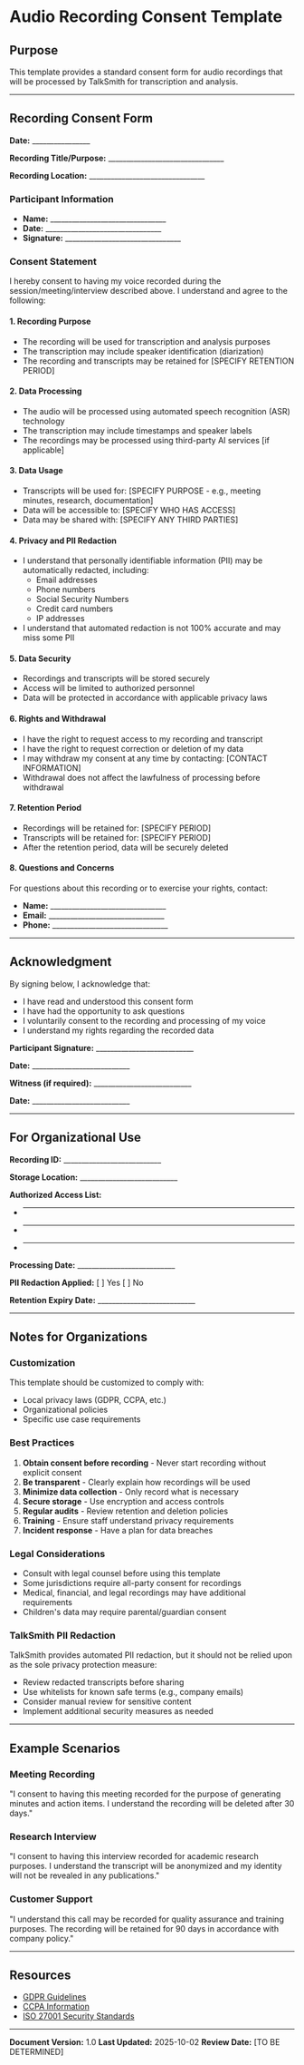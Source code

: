 # Audio Recording Consent Template

## Purpose
This template provides a standard consent form for audio recordings that will be processed by TalkSmith for transcription and analysis.

---

## Recording Consent Form

**Date:** ________________

**Recording Title/Purpose:** ________________________________

**Recording Location:** ________________________________

### Participant Information
- **Name:** ________________________________
- **Date:** ________________________________
- **Signature:** ________________________________

### Consent Statement

I hereby consent to having my voice recorded during the session/meeting/interview described above. I understand and agree to the following:

#### 1. Recording Purpose
- The recording will be used for transcription and analysis purposes
- The transcription may include speaker identification (diarization)
- The recording and transcripts may be retained for [SPECIFY RETENTION PERIOD]

#### 2. Data Processing
- The audio will be processed using automated speech recognition (ASR) technology
- The transcription may include timestamps and speaker labels
- The recordings may be processed using third-party AI services [if applicable]

#### 3. Data Usage
- Transcripts will be used for: [SPECIFY PURPOSE - e.g., meeting minutes, research, documentation]
- Data will be accessible to: [SPECIFY WHO HAS ACCESS]
- Data may be shared with: [SPECIFY ANY THIRD PARTIES]

#### 4. Privacy and PII Redaction
- I understand that personally identifiable information (PII) may be automatically redacted, including:
  - Email addresses
  - Phone numbers
  - Social Security Numbers
  - Credit card numbers
  - IP addresses
- I understand that automated redaction is not 100% accurate and may miss some PII

#### 5. Data Security
- Recordings and transcripts will be stored securely
- Access will be limited to authorized personnel
- Data will be protected in accordance with applicable privacy laws

#### 6. Rights and Withdrawal
- I have the right to request access to my recording and transcript
- I have the right to request correction or deletion of my data
- I may withdraw my consent at any time by contacting: [CONTACT INFORMATION]
- Withdrawal does not affect the lawfulness of processing before withdrawal

#### 7. Retention Period
- Recordings will be retained for: [SPECIFY PERIOD]
- Transcripts will be retained for: [SPECIFY PERIOD]
- After the retention period, data will be securely deleted

#### 8. Questions and Concerns
For questions about this recording or to exercise your rights, contact:
- **Name:** ________________________________
- **Email:** ________________________________
- **Phone:** ________________________________

---

## Acknowledgment

By signing below, I acknowledge that:
- I have read and understood this consent form
- I have had the opportunity to ask questions
- I voluntarily consent to the recording and processing of my voice
- I understand my rights regarding the recorded data

**Participant Signature:** ___________________________

**Date:** ___________________________

**Witness (if required):** ___________________________

**Date:** ___________________________

---

## For Organizational Use

**Recording ID:** ___________________________

**Storage Location:** ___________________________

**Authorized Access List:**
- ___________________________
- ___________________________
- ___________________________

**Processing Date:** ___________________________

**PII Redaction Applied:** [ ] Yes  [ ] No

**Retention Expiry Date:** ___________________________

---

## Notes for Organizations

### Customization
This template should be customized to comply with:
- Local privacy laws (GDPR, CCPA, etc.)
- Organizational policies
- Specific use case requirements

### Best Practices
1. **Obtain consent before recording** - Never start recording without explicit consent
2. **Be transparent** - Clearly explain how recordings will be used
3. **Minimize data collection** - Only record what is necessary
4. **Secure storage** - Use encryption and access controls
5. **Regular audits** - Review retention and deletion policies
6. **Training** - Ensure staff understand privacy requirements
7. **Incident response** - Have a plan for data breaches

### Legal Considerations
- Consult with legal counsel before using this template
- Some jurisdictions require all-party consent for recordings
- Medical, financial, and legal recordings may have additional requirements
- Children's data may require parental/guardian consent

### TalkSmith PII Redaction
TalkSmith provides automated PII redaction, but it should not be relied upon as the sole privacy protection measure:
- Review redacted transcripts before sharing
- Use whitelists for known safe terms (e.g., company emails)
- Consider manual review for sensitive content
- Implement additional security measures as needed

---

## Example Scenarios

### Meeting Recording
"I consent to having this meeting recorded for the purpose of generating minutes and action items. I understand the recording will be deleted after 30 days."

### Research Interview
"I consent to having this interview recorded for academic research purposes. I understand the transcript will be anonymized and my identity will not be revealed in any publications."

### Customer Support
"I understand this call may be recorded for quality assurance and training purposes. The recording will be retained for 90 days in accordance with company policy."

---

## Resources

- [GDPR Guidelines](https://gdpr.eu/)
- [CCPA Information](https://oag.ca.gov/privacy/ccpa)
- [ISO 27001 Security Standards](https://www.iso.org/isoiec-27001-information-security.html)

---

**Document Version:** 1.0
**Last Updated:** 2025-10-02
**Review Date:** [TO BE DETERMINED]
